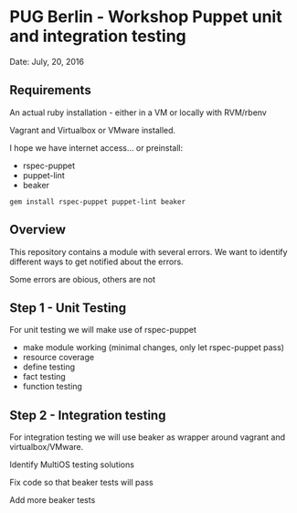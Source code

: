 # PUG Berlin - Workshop Puppet unit and integration testing

Date: July, 20, 2016

## Requirements

An actual ruby installation - either in a VM or locally with RVM/rbenv

Vagrant and Virtualbox or VMware installed.

I hope we have internet access... or preinstall:

- rspec-puppet
- puppet-lint
- beaker

```
gem install rspec-puppet puppet-lint beaker
```

## Overview

This repository contains a module with several errors.
We want to identify different ways to get notified about the errors.

Some errors are obious, others are not

## Step 1 - Unit Testing

For unit testing we will make use of rspec-puppet

- make module working (minimal changes, only let rspec-puppet pass)
- resource coverage
- define testing
- fact testing
- function testing

## Step 2 - Integration testing

For integration testing we will use beaker as wrapper around vagrant and virtualbox/VMware.

Identify MultiOS testing solutions

Fix code so that beaker tests will pass

Add more beaker tests

